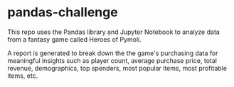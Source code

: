 # pandas-challenge

This repo uses the Pandas library and Jupyter Notebook to analyze data from a fantasy game called Heroes of Pymoli.

A report is generated to break down the the game's purchasing data for meaningful insights such as player count, average purchase price, total revenue, demographics, top spenders, most popular items, most profitable items, etc. 

